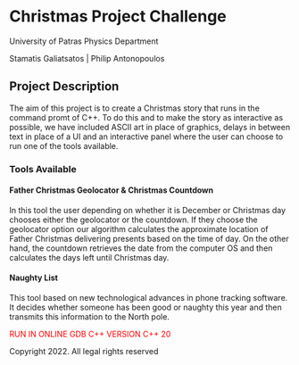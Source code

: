 # Christmas Project Challenge

University of Patras
Physics Department

Stamatis Galiatsatos |
Philip Antonopoulos

## Project Description
  The aim of this project is to create a Christmas story that runs in the command promt of C++. To do this and to make the story as interactive as possible, we have included  ASCII art in place of graphics, delays in between text in place of a UI and an interactive panel where the user can choose to run one of the tools available.
  
### Tools Available
#### Father Christmas Geolocator & Christmas Countdown
  In this tool the user depending on whether it is December or Christmas day chooses either the geolocator or the countdown. If they choose the geolocator option our algorithm calculates the approximate location of Father Christmas delivering presents based on the time of day. On the other hand, the countdown retrieves the date from the computer OS and then calculates the days left until Christmas day.
  
#### Naughty List 
  This tool based on new technological advances in phone tracking software. It decides whether someone has been good or naughty this year and then transmits this information to the North pole.
  
  
  
  
  <font color=red>RUN IN ONLINE GDB C++ VERSION C++ 20</font>
  
  
  Copyright 2022. All legal rights reserved
  
  
